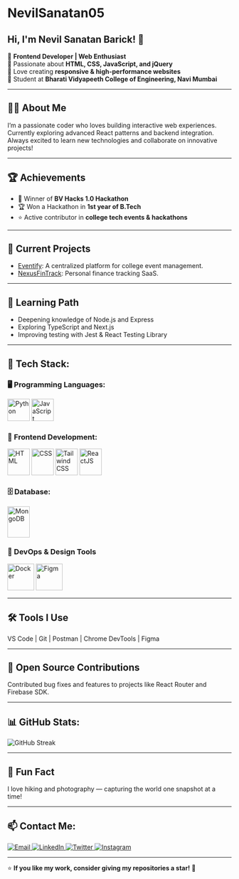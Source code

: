 # NevilSanatan05  
## Hi, I'm Nevil Sanatan Barick! 👋  

🔹 **Frontend Developer | Web Enthusiast**  
🔹 Passionate about **HTML, CSS, JavaScript, and jQuery**  
🔹 Love creating **responsive & high-performance websites**  
🔹 Student at **Bharati Vidyapeeth College of Engineering, Navi Mumbai**  

---

## 👨‍💻 About Me  
I’m a passionate coder who loves building interactive web experiences. Currently exploring advanced React patterns and backend integration. Always excited to learn new technologies and collaborate on innovative projects!

---

## 🏆 Achievements
- 🥇 Winner of **BV Hacks 1.0 Hackathon**  
- 🏆 Won a Hackathon in **1st year of B.Tech**  
- ⭐ Active contributor in **college tech events & hackathons**

---

## 🚧 Current Projects  
- [Eventify](https://eventify-ten-phi.vercel.app/): A centralized platform for college event management.  
- [NexusFinTrack](https://fintech-plum.vercel.app/): Personal finance tracking SaaS.

---

## 🎯 Learning Path  
- Deepening knowledge of Node.js and Express  
- Exploring TypeScript and Next.js  
- Improving testing with Jest & React Testing Library

---

<h2>🚀 Tech Stack:</h2>

### 🖥 Programming Languages:
<p>
<img src="https://upload.wikimedia.org/wikipedia/commons/c/c3/Python-logo-notext.svg" alt="Python" width="50" height="50" />
<img src="https://upload.wikimedia.org/wikipedia/commons/6/6a/JavaScript-logo.png" alt="JavaScript" width="50" height="50" />
</p>

### 🎨 Frontend Development:
<p>
<img src="https://upload.wikimedia.org/wikipedia/commons/6/61/HTML5_logo_and_wordmark.svg" alt="HTML" width="50" height="60" />
<img src="https://upload.wikimedia.org/wikipedia/commons/d/d5/CSS3_logo_and_wordmark.svg" alt="CSS" width="50" height="60" />
<img src="https://upload.wikimedia.org/wikipedia/commons/d/d5/Tailwind_CSS_Logo.svg" alt="Tailwind CSS" width="50" height="60" />
<img src="https://upload.wikimedia.org/wikipedia/commons/a/a7/React-icon.svg" alt="ReactJS" width="50" height="60" />
</p>

### 🗄️ Database:
<p>
<img src="https://cdn.worldvectorlogo.com/logos/mongodb-icon-1.svg" alt="MongoDB" width="50" height="70" />
</p>


### 🧰 DevOps & Design Tools  
<p>
<img src="https://cdn.jsdelivr.net/gh/devicons/devicon/icons/docker/docker-original-wordmark.svg" alt="Docker" width="60" height="60" />
<img src="https://upload.wikimedia.org/wikipedia/commons/3/33/Figma-logo.svg" alt="Figma" width="60" height="60" />
</p>


---

## 🛠️ Tools I Use  
VS Code | Git | Postman | Chrome DevTools | Figma

---

## 🤝 Open Source Contributions  
Contributed bug fixes and features to projects like React Router and Firebase SDK.

---

## 📊 GitHub Stats:
<p>
  <img src="https://github-readme-streak-stats.herokuapp.com/?user=NevilSanatan05&theme=dark&hide_border=false" alt="GitHub Streak" />
</p>



---

## 🎉 Fun Fact  
I love hiking and photography — capturing the world one snapshot at a time!

---


## 📫 Contact Me:
<p>
<a href="mailto:nevilbarick69@gmail.com" target="_blank">
  <img src="https://img.shields.io/badge/Email-D14836?style=for-the-badge&logo=gmail&logoColor=white" alt="Email" />
</a>
<a href="https://www.linkedin.com/in/nevil-sanatan-barick-6980772b9/" target="_blank">
  <img src="https://img.shields.io/badge/LinkedIn-%230077B5.svg?style=for-the-badge&logo=linkedin&logoColor=white" alt="LinkedIn" />
</a>
<a href="https://x.com/BarickNevi48451" target="_blank">
  <img src="https://img.shields.io/badge/Twitter-%231DA1F2.svg?style=for-the-badge&logo=twitter&logoColor=white" alt="Twitter" />
</a>
<a href="https://www.instagram.com/nevilbarick/" target="_blank">
  <img src="https://img.shields.io/badge/Instagram-%23E4405F.svg?style=for-the-badge&logo=instagram&logoColor=white" alt="Instagram" />
</a>
</p>

---

⭐ **If you like my work, consider giving my repositories a star!** 🌟
